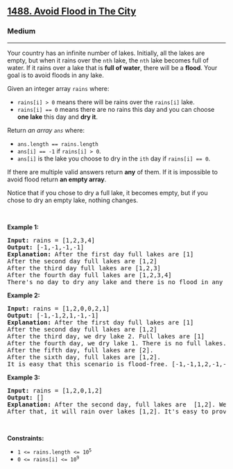 <h2><a href="https://leetcode.com/problems/avoid-flood-in-the-city">1488. Avoid Flood in The City</a></h2><h3>Medium</h3><hr><p>Your country has an infinite number of lakes. Initially, all the lakes are empty, but when it rains over the <code>nth</code> lake, the <code>nth</code> lake becomes full of water. If it rains over a lake that is <strong>full of water</strong>, there will be a <strong>flood</strong>. Your goal is to avoid floods in any lake.</p>

<p>Given an integer array <code>rains</code> where:</p>

<ul>
	<li><code>rains[i] &gt; 0</code> means there will be rains over the <code>rains[i]</code> lake.</li>
	<li><code>rains[i] == 0</code> means there are no rains this day and you can choose <strong>one lake</strong> this day and <strong>dry it</strong>.</li>
</ul>

<p>Return <em>an array <code>ans</code></em> where:</p>

<ul>
	<li><code>ans.length == rains.length</code></li>
	<li><code>ans[i] == -1</code> if <code>rains[i] &gt; 0</code>.</li>
	<li><code>ans[i]</code> is the lake you choose to dry in the <code>ith</code> day if <code>rains[i] == 0</code>.</li>
</ul>

<p>If there are multiple valid answers return <strong>any</strong> of them. If it is impossible to avoid flood return <strong>an empty array</strong>.</p>

<p>Notice that if you chose to dry a full lake, it becomes empty, but if you chose to dry an empty lake, nothing changes.</p>

<p>&nbsp;</p>
<p><strong class="example">Example 1:</strong></p>

<pre>
<strong>Input:</strong> rains = [1,2,3,4]
<strong>Output:</strong> [-1,-1,-1,-1]
<strong>Explanation:</strong> After the first day full lakes are [1]
After the second day full lakes are [1,2]
After the third day full lakes are [1,2,3]
After the fourth day full lakes are [1,2,3,4]
There&#39;s no day to dry any lake and there is no flood in any lake.
</pre>

<p><strong class="example">Example 2:</strong></p>

<pre>
<strong>Input:</strong> rains = [1,2,0,0,2,1]
<strong>Output:</strong> [-1,-1,2,1,-1,-1]
<strong>Explanation:</strong> After the first day full lakes are [1]
After the second day full lakes are [1,2]
After the third day, we dry lake 2. Full lakes are [1]
After the fourth day, we dry lake 1. There is no full lakes.
After the fifth day, full lakes are [2].
After the sixth day, full lakes are [1,2].
It is easy that this scenario is flood-free. [-1,-1,1,2,-1,-1] is another acceptable scenario.
</pre>

<p><strong class="example">Example 3:</strong></p>

<pre>
<strong>Input:</strong> rains = [1,2,0,1,2]
<strong>Output:</strong> []
<strong>Explanation:</strong> After the second day, full lakes are  [1,2]. We have to dry one lake in the third day.
After that, it will rain over lakes [1,2]. It&#39;s easy to prove that no matter which lake you choose to dry in the 3rd day, the other one will flood.
</pre>

<p>&nbsp;</p>
<p><strong>Constraints:</strong></p>

<ul>
	<li><code>1 &lt;= rains.length &lt;= 10<sup>5</sup></code></li>
	<li><code>0 &lt;= rains[i] &lt;= 10<sup>9</sup></code></li>
</ul>
